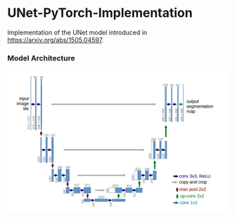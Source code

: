 # UNet-PyTorch-Implementation
Implementation of the UNet model introduced in https://arxiv.org/abs/1505.04597.

### Model Architecture
![alt text](https://github.com/SuryaSathujoda/ML-Paper-Implementations/blob/main/UNet/architecture.png?raw=true)
